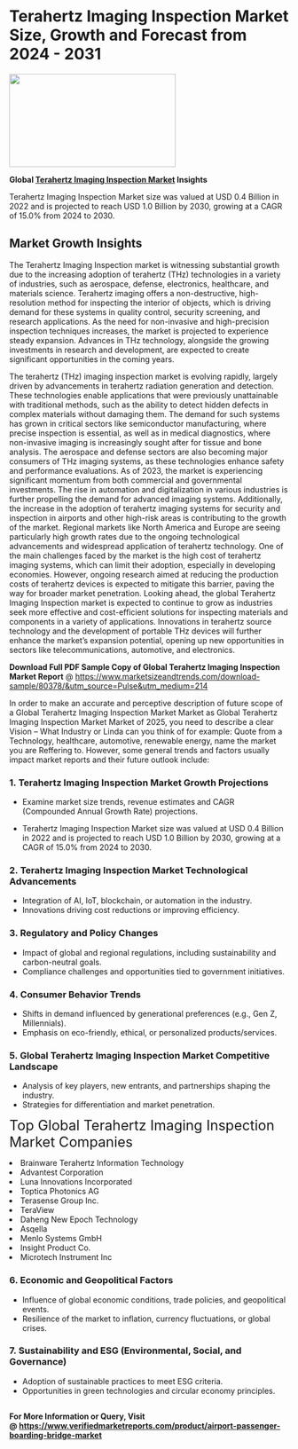 <H1>Terahertz Imaging Inspection Market Size, Growth and Forecast from 2024 - 2031</H1><img class="aligncenter size-medium wp-image-584254" src="https://thirdeyenews.in/wp-content/uploads/2024/09/Global-Market-Research-300x168.jpeg" alt="" width="300" height="168" /><p><strong>Global&nbsp;<a href="https://www.marketsizeandtrends.com/download-sample/80378/&amp;utm_source=Pulse&amp;utm_medium=214">Terahertz Imaging Inspection Market</a> Insights</strong></p><p>Terahertz Imaging Inspection Market size was valued at USD 0.4 Billion in 2022 and is projected to reach USD 1.0 Billion by 2030, growing at a CAGR of 15.0% from 2024 to 2030.</p><p><h2>Market Growth Insights</h2> The Terahertz Imaging Inspection market is witnessing substantial growth due to the increasing adoption of terahertz (THz) technologies in a variety of industries, such as aerospace, defense, electronics, healthcare, and materials science. Terahertz imaging offers a non-destructive, high-resolution method for inspecting the interior of objects, which is driving demand for these systems in quality control, security screening, and research applications. As the need for non-invasive and high-precision inspection techniques increases, the market is projected to experience steady expansion. Advances in THz technology, alongside the growing investments in research and development, are expected to create significant opportunities in the coming years. <p>The terahertz (THz) imaging inspection market is evolving rapidly, largely driven by advancements in terahertz radiation generation and detection. These technologies enable applications that were previously unattainable with traditional methods, such as the ability to detect hidden defects in complex materials without damaging them. The demand for such systems has grown in critical sectors like semiconductor manufacturing, where precise inspection is essential, as well as in medical diagnostics, where non-invasive imaging is increasingly sought after for tissue and bone analysis. The aerospace and defense sectors are also becoming major consumers of THz imaging systems, as these technologies enhance safety and performance evaluations. As of 2023, the market is experiencing significant momentum from both commercial and governmental investments. The rise in automation and digitalization in various industries is further propelling the demand for advanced imaging systems. Additionally, the increase in the adoption of terahertz imaging systems for security and inspection in airports and other high-risk areas is contributing to the growth of the market. Regional markets like North America and Europe are seeing particularly high growth rates due to the ongoing technological advancements and widespread application of terahertz technology. One of the main challenges faced by the market is the high cost of terahertz imaging systems, which can limit their adoption, especially in developing economies. However, ongoing research aimed at reducing the production costs of terahertz devices is expected to mitigate this barrier, paving the way for broader market penetration. Looking ahead, the global Terahertz Imaging Inspection market is expected to continue to grow as industries seek more effective and cost-efficient solutions for inspecting materials and components in a variety of applications. Innovations in terahertz source technology and the development of portable THz devices will further enhance the market’s expansion potential, opening up new opportunities in sectors like telecommunications, automotive, and electronics. </p><p><span class=""><strong>Download Full PDF Sample Copy of Global Terahertz Imaging Inspection Market Report</strong> @ <a href="https://www.marketsizeandtrends.com/download-sample/80378/&amp;utm_source=Pulse&amp;utm_medium=214" target="_blank">https://www.marketsizeandtrends.com/download-sample/80378/&amp;utm_source=Pulse&amp;utm_medium=214</a></span></p><p>In order to make an accurate and perceptive description of future scope of a Global&nbsp;Terahertz Imaging Inspection Market Market as Global&nbsp;Terahertz Imaging Inspection Market Market of 2025, you need to describe a clear Vision &ndash; What Industry or Linda can you think of for example: Quote from a Technology, healthcare, automotive, renewable energy, name the market you are Reffering to. However, some general trends and factors usually impact market reports and their future outlook include:</p><h3>1.&nbsp;<strong>Terahertz Imaging Inspection Market Growth Projections</strong></h3><ul><li>Examine market size trends, revenue estimates and CAGR (Compounded Annual Growth Rate) projections.</li><li><p>Terahertz Imaging Inspection Market size was valued at USD 0.4 Billion in 2022 and is projected to reach USD 1.0 Billion by 2030, growing at a CAGR of 15.0% from 2024 to 2030.</p></li></ul><h3>2.&nbsp;<strong>Terahertz Imaging Inspection Market Technological Advancements</strong></h3><ul><li>Integration of AI, IoT, blockchain, or automation in the industry.</li><li>Innovations driving cost reductions or improving efficiency.</li></ul><h3>3.&nbsp;<strong>Regulatory and Policy Changes</strong></h3><ul><li>Impact of global and regional regulations, including sustainability and carbon-neutral goals.</li><li>Compliance challenges and opportunities tied to government initiatives.</li></ul><h3>4.&nbsp;<strong>Consumer Behavior Trends</strong></h3><ul><li>Shifts in demand influenced by generational preferences (e.g., Gen Z, Millennials).</li><li>Emphasis on eco-friendly, ethical, or personalized products/services.</li></ul><h3>5.&nbsp;<strong>Global Terahertz Imaging Inspection Market Competitive Landscape</strong></h3><ul><li>Analysis of key players, new entrants, and partnerships shaping the industry.</li><li>Strategies for differentiation and market penetration.</li></ul><p data-pm-slice="1 1 []"><span style="color: inherit; font-family: inherit; font-size: 25px;">Top Global Terahertz Imaging Inspection Market Companies</span></p><div class="" data-test-id=""><p><li>Brainware Terahertz Information Technology</li><li> Advantest Corporation</li><li> Luna Innovations Incorporated</li><li> Toptica Photonics AG</li><li> Terasense Group Inc.</li><li> TeraView</li><li> Daheng New Epoch Technology</li><li> Asqella</li><li> Menlo Systems GmbH</li><li> Insight Product Co.</li><li> Microtech Instrument Inc</li></p></div><h3>6.&nbsp;<strong>Economic and Geopolitical Factors</strong></h3><ul><li>Influence of global economic conditions, trade policies, and geopolitical events.</li><li>Resilience of the market to inflation, currency fluctuations, or global crises.</li></ul><h3>7.&nbsp;<strong>Sustainability and ESG (Environmental, Social, and Governance)</strong></h3><ul><li>Adoption of sustainable practices to meet ESG criteria.</li><li>Opportunities in green technologies and circular economy principles.</li></ul><h2><strong style="font-size: 14px;">For More Information or Query, Visit @&nbsp;</strong><a style="background-color: #ffffff; font-size: 14px;" href="https://www.marketsizeandtrends.com/report/terahertz-imaging-inspection-market/" target="_blank">https://www.verifiedmarketreports.com/product/airport-passenger-boarding-bridge-market</a></h2>
